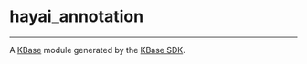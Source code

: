 
# hayai_annotation
---

A [KBase](https://kbase.us) module generated by the [KBase SDK](https://github.com/kbase/kb_sdk).


